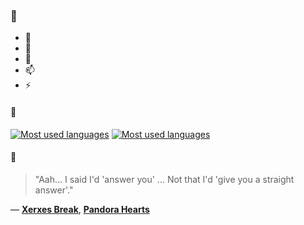 ### 👋

- 🔭
- 🌱
- 💬
- 📫
- ⚡

#### 🧏

[![Most used languages](https://github-readme-stats-aynah.vercel.app/api/top-langs/?username=aynh&theme=solarized-dark&langs_count=6&layout=compact&hide_title=true)](https://github.com/anuraghazra/github-readme-stats#gh-dark-mode-only)
[![Most used languages](https://github-readme-stats-aynah.vercel.app/api/top-langs/?username=aynh&theme=solarized-light&langs_count=6&layout=compact&hide_title=true)](https://github.com/anuraghazra/github-readme-stats#gh-light-mode-only)

#### 💬

> "Aah... I said I'd 'answer you' ... Not that I'd 'give you a straight answer'."

&mdash; [**Xerxes Break**](https://myanimelist.net/character.php?q=Xerxes%20Break&cat=character), [**Pandora Hearts**](https://myanimelist.net/search/all?q=Pandora%20Hearts&cat=all)

